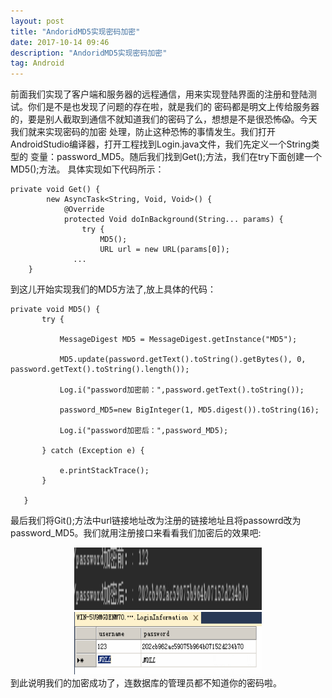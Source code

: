 ```yaml
---
layout: post
title: "AndoridMD5实现密码加密"
date: 2017-10-14 09:46
description: "AndoridMD5实现密码加密"
tag: Android
---
```


前面我们实现了客户端和服务器的远程通信，用来实现登陆界面的注册和登陆测试。你们是不是也发现了问题的存在啦，就是我们的
密码都是明文上传给服务器的，要是别人截取到通信不就知道我们的密码了么，想想是不是很恐怖😱。今天我们就来实现密码的加密
处理，防止这种恐怖的事情发生。我们打开AndroidStudio编译器，打开工程找到Login.java文件，我们先定义一个String类型的
变量：password_MD5。随后我们找到Get();方法，我们在try下面创建一个MD5();方法。
具体实现如下代码所示：
```
private void Get() {
        new AsyncTask<String, Void, Void>() {
            @Override
            protected Void doInBackground(String... params) {
                try {
                    MD5();
                    URL url = new URL(params[0]);
              ...
    }
```
到这儿开始实现我们的MD5方法了,放上具体的代码：
```
private void MD5() {
       try {

           MessageDigest MD5 = MessageDigest.getInstance("MD5");

           MD5.update(password.getText().toString().getBytes(), 0, password.getText().toString().length());

           Log.i("password加密前：",password.getText().toString());

           password_MD5=new BigInteger(1, MD5.digest()).toString(16);

           Log.i("password加密后：",password_MD5);

       } catch (Exception e) {

           e.printStackTrace();
       }

   }
```
最后我们将Git();方法中url链接地址改为注册的链接地址且将passowrd改为password_MD5。我们就用注册接口来看看我们加密后的效果吧:
<div align="center">
	<img src="/images/image/passwordMD5.png" height="100" width="300" />
  <img src="/images/image/passwordMD5_sql.png" height="100" width="300" />
</div>
到此说明我们的加密成功了，连数据库的管理员都不知道你的密码啦。
